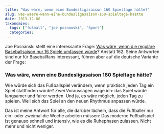 ```yaml
---
title: "Was wäre, wenn eine Bundesligasaison 160 Spieltage hätte?"
slug: was-waere-wenn-eine-bundesligasaison-160-spieltage-haette
date: 2013-12-08
taxonomies:
  tags: ["fußball", "joe posnanski", "Sport"]
  categories: 
---
```


<p>Joe Posnanski stellt eine interessante Frage: <a href="http://hardballtalk.nbcsports.com/2013/11/01/what-if-mlbs-season-were-only-16-games/">Was wäre, wenn die reguläre Baseballsaison nur 16 Spiele umfassen würde</a>?  Anstatt 162. Seine Antworten sind nur für Baseballfans interessant, führen aber auf die deutsche Variante der Frage:

</p><h3>Was wäre, wenn eine Bundesligasaison 160 Spieltage hätte?</h3>

Wie würde sich das Fußballspiel verändern, wenn praktisch jeden Tag ein Spiel stattfinden würde? Zwei Voraussagen wage ich: das Spiel würde langsamer und fairer werden. Und ja, es wäre möglich, jeden Tag zu spielen. Weil sich das Spiel an den neuen Rhythmus anpassen würde.

Das ist meine Antwort für alle, die darüber lächeln, dass die Fußballer nur ein- oder zweimal die Woche arbeiten müssen: Das moderne Fußballspiel ist genauso schnell und intensiv, wie es die Ruhephasen zulassen. Nicht mehr und nicht weniger.